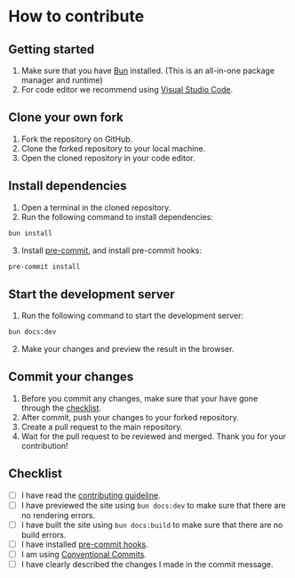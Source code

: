 # How to contribute

## Getting started

1. Make sure that you have [Bun](https://bun.sh/) installed. (This is an all-in-one package manager and runtime)
2. For code editor we recommend using [Visual Studio Code](https://code.visualstudio.com/).

## Clone your own fork

1. Fork the repository on GitHub.
2. Clone the forked repository to your local machine.
3. Open the cloned repository in your code editor.

## Install dependencies

1. Open a terminal in the cloned repository.
2. Run the following command to install dependencies:

```bash
bun install
```

3. Install [pre-commit](https://pre-commit.com/), and install pre-commit hooks:

```bash
pre-commit install
```

## Start the development server

1. Run the following command to start the development server:

```bash
bun docs:dev
```

2. Make your changes and preview the result in the browser.

## Commit your changes

1. Before you commit any changes, make sure that your have gone through the [checklist](#checklist).
2. After commit, push your changes to your forked repository.
3. Create a pull request to the main repository.
4. Wait for the pull request to be reviewed and merged. Thank you for your contribution!

## Checklist

- [ ] I have read the [contributing guideline](CONTRIBUTING.md).
- [ ] I have previewed the site using `bun docs:dev` to make sure that there are no rendering errors.
- [ ] I have built the site using `bun docs:build` to make sure that there are no build errors.
- [ ] I have installed [pre-commit hooks](#install-dependencies).
- [ ] I am using [Conventional Commits](https://www.conventionalcommits.org/).
- [ ] I have clearly described the changes I made in the commit message.
